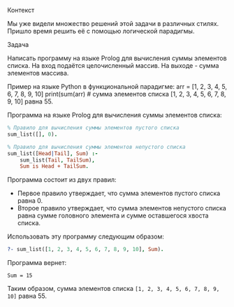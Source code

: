 Контекст

Мы уже видели множество решений этой задачи в различных
стилях. Пришло время решить её с помощью логической
парадигмы.


Задача

Написать программу на языке Prolog для вычисления суммы
элементов списка. На вход подаётся целочисленный массив.
На выходе - сумма элементов массива.


Пример на языке Python в функциональной парадигме:
arr = [1, 2, 3, 4, 5, 6, 7, 8, 9, 10]
print(sum(arr)  # сумма элементов списка [1, 2, 3, 4, 5, 6, 7, 8, 9, 10] равна 55.


Программа на языке Prolog для вычисления суммы элементов списка:

```prolog
% Правило для вычисления суммы элементов пустого списка
sum_list([], 0).

% Правило для вычисления суммы элементов непустого списка
sum_list([Head|Tail], Sum) :-
    sum_list(Tail, TailSum),
    Sum is Head + TailSum.
```

Программа состоит из двух правил:
 - Первое правило утверждает, что сумма элементов пустого списка равна 0.
 - Второе правило утверждает, что сумма элементов непустого списка равна сумме головного элемента и сумме оставшегося хвоста списка.


Использовать эту программу следующим образом:

```prolog
?- sum_list([1, 2, 3, 4, 5, 6, 7, 8, 9, 10], Sum).
```

Программа вернет:

```
Sum = 15
```

Таким образом, сумма элементов списка `[1, 2, 3, 4, 5, 6, 7, 8, 9, 10]` равна 55.
